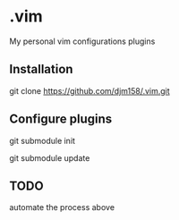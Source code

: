 # .vim
My personal vim configurations plugins

## Installation

git clone https://github.com/djm158/.vim.git

## Configure plugins

git submodule init <PLUGIN-NAME>

git submodule update

## TODO

automate the process above
